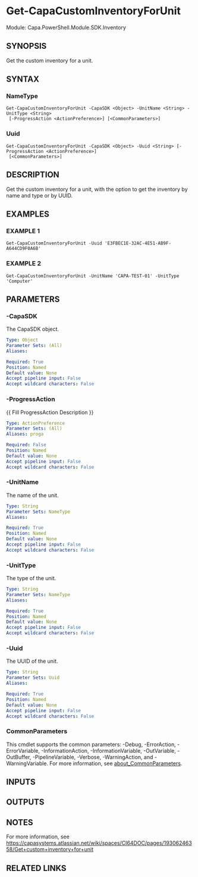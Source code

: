 # Get-CapaCustomInventoryForUnit

Module: Capa.PowerShell.Module.SDK.Inventory

## SYNOPSIS
Get the custom inventory for a unit.

## SYNTAX

### NameType
```
Get-CapaCustomInventoryForUnit -CapaSDK <Object> -UnitName <String> -UnitType <String>
 [-ProgressAction <ActionPreference>] [<CommonParameters>]
```

### Uuid
```
Get-CapaCustomInventoryForUnit -CapaSDK <Object> -Uuid <String> [-ProgressAction <ActionPreference>]
 [<CommonParameters>]
```

## DESCRIPTION
Get the custom inventory for a unit, with the option to get the inventory by name and type or by UUID.

## EXAMPLES

### EXAMPLE 1
```
Get-CapaCustomInventoryForUnit -Uuid 'E3FBEC1E-32AC-4E51-AB9F-A644CD9F0A6B'
```

### EXAMPLE 2
```
Get-CapaCustomInventoryForUnit -UnitName 'CAPA-TEST-01' -UnitType 'Computer'
```

## PARAMETERS

### -CapaSDK
The CapaSDK object.

```yaml
Type: Object
Parameter Sets: (All)
Aliases:

Required: True
Position: Named
Default value: None
Accept pipeline input: False
Accept wildcard characters: False
```

### -ProgressAction
{{ Fill ProgressAction Description }}

```yaml
Type: ActionPreference
Parameter Sets: (All)
Aliases: proga

Required: False
Position: Named
Default value: None
Accept pipeline input: False
Accept wildcard characters: False
```

### -UnitName
The name of the unit.

```yaml
Type: String
Parameter Sets: NameType
Aliases:

Required: True
Position: Named
Default value: None
Accept pipeline input: False
Accept wildcard characters: False
```

### -UnitType
The type of the unit.

```yaml
Type: String
Parameter Sets: NameType
Aliases:

Required: True
Position: Named
Default value: None
Accept pipeline input: False
Accept wildcard characters: False
```

### -Uuid
The UUID of the unit.

```yaml
Type: String
Parameter Sets: Uuid
Aliases:

Required: True
Position: Named
Default value: None
Accept pipeline input: False
Accept wildcard characters: False
```

### CommonParameters
This cmdlet supports the common parameters: -Debug, -ErrorAction, -ErrorVariable, -InformationAction, -InformationVariable, -OutVariable, -OutBuffer, -PipelineVariable, -Verbose, -WarningAction, and -WarningVariable. For more information, see [about_CommonParameters](http://go.microsoft.com/fwlink/?LinkID=113216).

## INPUTS

## OUTPUTS

## NOTES
For more information, see https://capasystems.atlassian.net/wiki/spaces/CI64DOC/pages/19306246358/Get+custom+inventory+for+unit

## RELATED LINKS

